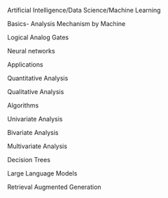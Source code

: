 Artificial Intelligence/Data Science/Machine Learning

Basics-
Analysis Mechanism by Machine

Logical Analog Gates 

Neural networks



Applications

Quantitative Analysis

Qualitative Analysis


Algorithms 

Univariate Analysis

Bivariate Analysis

Multivariate Analysis

Decision Trees

Large Language Models

Retrieval Augmented Generation
